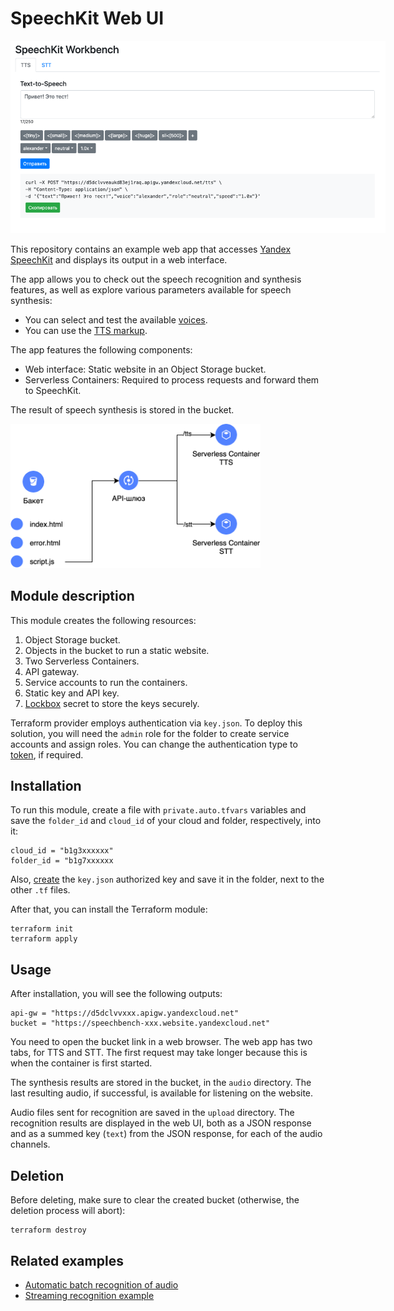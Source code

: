 # SpeechKit Web UI

<img
  src="images/web-ui.png"
  alt="SpeechKit Workbench"
  title="SpeechKit Workbench"
  style="display: inline-block; margin: 0 auto; max-width: 600px">

This repository contains an example web app that accesses [Yandex SpeechKit](https://yandex.cloud/en/services/speechkit) and displays its output in a web interface.

The app allows you to check out the speech recognition and synthesis features, as well as explore various parameters available for speech synthesis:
- You can select and test the available [voices](https://cloud.yandex.com/ru/docs/speechkit/tts/voices).
- You can use the [TTS markup](https://cloud.yandex.com/ru/docs/speechkit/tts/markup/tts-markup).

The app features the following components:
- Web interface: Static website in an Object Storage bucket.
- Serverless Containers: Required to process requests and forward them to SpeechKit.

The result of speech synthesis is stored in the bucket.

<img
  src="images/diagram.png"
  alt="SpeechKit Workbench"
  title="SpeechKit Workbench"
  style="display: inline-block; margin: 0 auto; max-width: 400px">

## Module description

This module creates the following resources:

1. Object Storage bucket.
2. Objects in the bucket to run a static website.
2. Two Serverless Containers.
3. API gateway.
4. Service accounts to run the containers.
5. Static key and API key.
7. [Lockbox](https://cloud.yandex.ru/services/lockbox) secret to store the keys securely.

Terraform provider employs authentication via `key.json`. To deploy this solution, you will need the `admin` role for the folder to create service accounts and assign roles.
You can change the authentication type to [token](https://cloud.yandex.ru/ru/docs/iam/concepts/authorization/iam-token), if required.

## Installation

To run this module, create a file with `private.auto.tfvars` variables and save the `folder_id` and `cloud_id` of your cloud and folder, respectively, into it:

```
cloud_id = "b1g3xxxxxx"
folder_id = "b1g7xxxxxx
```

Also, [create](https://yandex.cloud/ru/docs/iam/operations/authorized-key/create) the `key.json` authorized key and save it in the folder, next to the other `.tf` files.

After that, you can install the Terraform module:

```
terraform init
terraform apply
```

## Usage

After installation, you will see the following outputs:

```
api-gw = "https://d5dclvvxxx.apigw.yandexcloud.net"
bucket = "https://speechbench-xxx.website.yandexcloud.net"
```

You need to open the bucket link in a web browser.
The web app has two tabs, for TTS and STT.
The first request may take longer because this is when the container is first started.

The synthesis results are stored in the bucket, in the `audio` directory. The last resulting audio, if successful, is available for listening on the website.

Audio files sent for recognition are saved in the `upload` directory. The recognition results are displayed in the web UI, both as a JSON response and as a summed key (`text`) from the JSON response, for each of the audio channels.

## Deletion

Before deleting, make sure to clear the created bucket (otherwise, the deletion process will abort):

```
terraform destroy
```

## Related examples

- [Automatic batch recognition of audio](https://github.com/yandex-cloud-examples/yc-speechkit-async-recognizer)
- [Streaming recognition example](https://github.com/yandex-cloud-examples/yc-speechkit-streams-recognizer)
